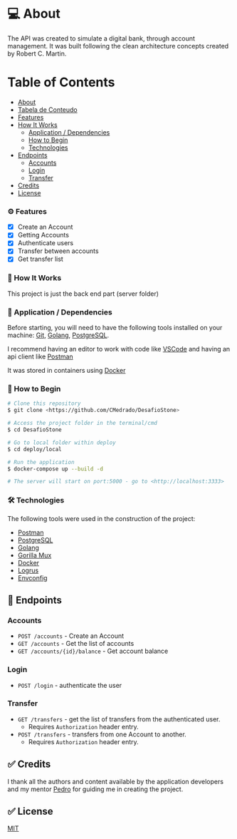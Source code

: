 # 💻 About
The API was created to simulate a digital bank, through account management. It was built following the clean architecture concepts created by Robert C. Martin.

Table of Contents
=================
* [About](#about)
* [Tabela de Conteudo](#table-of-contents)
* [Features](#features)
* [How It Works](#how-it-works)
    * [Application / Dependencies](#application--dependencies)
    * [How to Begin](#how-to-begin)
    * [Technologies](#technologies)
* [Endpoints](#endpoints)
    * [Accounts](#accounts)
    * [Login](#login)
    * [Transfer](#transfer)
* [Credits](#credits)
* [License](#license)
### ⚙️ Features
- [x] Create an Account
- [x] Getting Accounts
- [x] Authenticate users
- [x] Transfer between accounts
- [x] Get transfer list
### 🚀 How It Works

This project is just the back end part (server folder)
### 🚧 Application / Dependencies

Before starting, you will need to have the following tools installed on your machine:
[Git](https://git-scm.com), [Golang](https://golang.org/dl/), [PostgreSQL](https://www.postgresql.org/).

I recommend having an editor to work with code like [VSCode](https://code.visualstudio.com/) and having an api client like [Postman](https://www.postman.com/downloads/)


It was stored in containers using [Docker](https://www.docker.com/)

### 🎲 How to Begin

```bash
# Clone this repository
$ git clone <https://github.com/CMedrado/DesafioStone>

# Access the project folder in the terminal/cmd
$ cd DesafioStone

# Go to local folder within deploy
$ cd deploy/local

# Run the application
$ docker-compose up --build -d

# The server will start on port:5000 - go to <http://localhost:3333>
```

### 🛠 Technologies

The following tools were used in the construction of the project:

- [Postman](https://www.postman.com/)
- [PostgreSQL](https://www.postgresql.org/)
- [Golang](https://golang.org/)
- [Gorilla Mux](https://github.com/gorilla/mux)
- [Docker](https://www.docker.com/)
- [Logrus](https://github.com/sirupsen/logrus)
- [Envconfig](github.com/kelseyhightower/envconfig)

## 📎 Endpoints

### Accounts
- `POST /accounts` - Create an Account
- `GET /accounts` - Get the list of accounts
- `GET /accounts/{id}/balance` - Get account balance

### Login
- `POST /login` - authenticate the user

### Transfer
- `GET /transfers` - get the list of transfers from the authenticated user.
    - Requires `Authorization` header entry.
- `POST /transfers` - transfers from one Account to another.
    - Requires `Authorization` header entry.


## ✅ Credits
I thank all the authors and content available by the application developers and my mentor [Pedro](https://github.com/pedroyremolo) for guiding me in creating the project.
## ✅ License
[MIT](https://choosealicense.com/licenses/mit/)